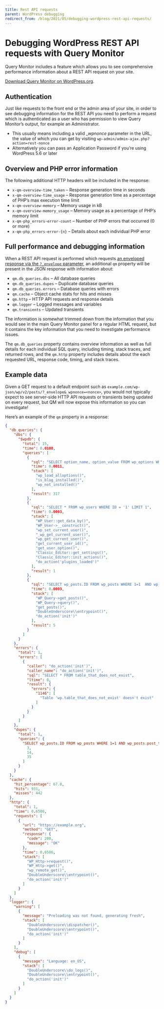 ```yaml
---
title: Rest API requests
parent: WordPress debugging
redirect_from: /blog/2021/05/debugging-wordpress-rest-api-requests/
---
```


# Debugging WordPress REST API requests with Query Monitor

Query Monitor includes a feature which allows you to see comprehensive performance information about a REST API request on your site.

[Download Query Monitor on WordPress.org](https://wordpress.org/plugins/query-monitor/).

## Authentication

Just like requests to the front end or the admin area of your site, in order to see debugging information for the REST API you need to perform a request which is authenticated as a user who has permission to view Query Monitor’s output, for example an Administrator.

* This usually means including a valid __wpnonce_ parameter in the URL, the value of which you can get by visiting `wp-admin/admin-ajax.php?action=rest-nonce`
* Alternatively you can pass an Application Password if you’re using WordPress 5.6 or later

## Overview and PHP error information

The following additional HTTP headers will be included in the response:

* `x-qm-overview-time_taken` – Response generation time in seconds
* `x-qm-overview-time_usage` – Response generation time as a percentage of PHP’s max execution time limit
* `x-qm-overview-memory` – Memory usage in kB
* `x-qm-overview-memory_usage` – Memory usage as a percentage of PHP’s memory limit
* `x-qm-php_errors-error-count` – Number of PHP errors that occurred (0 or more)
* `x-qm-php_errors-error-{n}` – Details about each individual PHP error

## Full performance and debugging information

When a REST API request is performed which requests [an enveloped response via the `?_envelope` parameter](https://developer.wordpress.org/rest-api/using-the-rest-api/global-parameters/#_envelope), an additional `qm` property will be present in the JSON response with information about:

* `qm.db_queries.dbs` – All database queries
* `qm.db_queries.dupes` – Duplicate database queries
* `qm.db_queries.errors` – Database queries with errors
* `qm.cache` – Object cache stats for hits and misses
* `qm.http` – HTTP API requests and response details
* `qm.logger` – Logged messages and variables
* `qm.transients` – Updated transients

The information is somewhat trimmed down from the information that you would see in the main Query Monitor panel for a regular HTML request, but it contains the key information that you need to investigate performance issues.

The `qm.db_queries` property contains overview information as well as full details for each individual SQL query, including timing, stack traces, and returned rows, and the `qm.http` property includes details about the each requested URL, response code, timing, and stack traces.

## Example data

Given a GET request to a default endpoint such as `example.com/wp-json/wp/v2/posts/?_envelope&_wpnonce=<nonce>`, you would not typically expect to see server-side HTTP API requests or transients being updated on every request, but QM will now expose this information so you can investigate!

Here’s an example of the `qm` property in a response:

```json
{
  "db_queries": {
    "dbs": {
      "$wpdb": {
        "total": 15,
        "time": 0.0108,
        "queries": [
          {
            "sql": "SELECT option_name, option_value FROM wp_options WHERE autoload = 'yes'",
            "time": 0.0011,
            "stack": [
              "wp_load_alloptions()",
              "is_blog_installed()",
              "wp_not_installed()"
            ],
            "result": 317
          },
          {
            "sql": "SELECT * FROM wp_users WHERE ID = '1' LIMIT 1",
            "time": 0.0003,
            "stack": [
              "WP_User::get_data_by()",
              "WP_User->__construct()",
              "wp_set_current_user()",
              "_wp_get_current_user()",
              "wp_get_current_user()",
              "get_current_user_id()",
              "get_user_option()",
              "Classic_Editor::get_settings()",
              "Classic_Editor::init_actions()",
              "do_action('plugins_loaded')"
            ],
            "result": 1
          },
          {
            "sql": "SELECT wp_posts.ID FROM wp_posts WHERE 1=1  AND wp_posts.post_type = 'post' AND ((wp_posts.post_status = 'publish')) ORDER BY wp_posts.post_date DESC LIMIT 0, 5",
            "time": 0.0003,
            "stack": [
              "WP_Query->get_posts()",
              "WP_Query->query()",
              "get_posts()",
              "DoubleUnderscore\\entrypoint()",
              "do_action('init')"
            ],
            "result": 5
          }
        ]
      }
    },
    "errors": {
      "total": 1,
      "errors": [
        {
          "caller": "do_action('init')",
          "caller_name": "do_action('init')",
          "sql": "SELECT * FROM table_that_does_not_exist",
          "ltime": 0,
          "result": {
            "errors": {
              "1146": [
                "Table 'wp.table_that_does_not_exist' doesn't exist"
              ]
            }
          }
        }
      ]
    },
    "dupes": {
      "total": 1,
      "queries": {
        "SELECT wp_posts.ID FROM wp_posts WHERE 1=1 AND wp_posts.post_type = 'post' AND ((wp_posts.post_status = 'publish')) ORDER BY wp_posts.post_date DESC LIMIT 0, 5": [
          3,
          14,
          35
        ]
      }
    }
  },
  "cache": {
    "hit_percentage": 67.8,
    "hits": 931,
    "misses": 442
  },
  "http": {
    "total": 1,
    "time": 0.6586,
    "requests": [
      {
        "url": "https://example.org",
        "method": "GET",
        "response": {
          "code": 200,
          "message": "OK"
        },
        "time": 0.6586,
        "stack": [
          "WP_Http->request()",
          "WP_Http->get()",
          "wp_remote_get()",
          "DoubleUnderscore\\entrypoint()",
          "do_action('init')"
        ]
      }
    ]
  },
  "logger": {
    "warning": [
      {
        "message": "Preloading was not found, generating fresh",
        "stack": [
          "DoubleUnderscore\\dispatcher()",
          "DoubleUnderscore\\entrypoint()",
          "do_action('init')"
        ]
      }
    ],
    "debug": [
      {
        "message": "Language: en_US",
        "stack": [
          "DoubleUnderscore\\do_logs()",
          "DoubleUnderscore\\entrypoint()",
          "do_action('init')"
        ]
      }
    ]
  }
}
```
